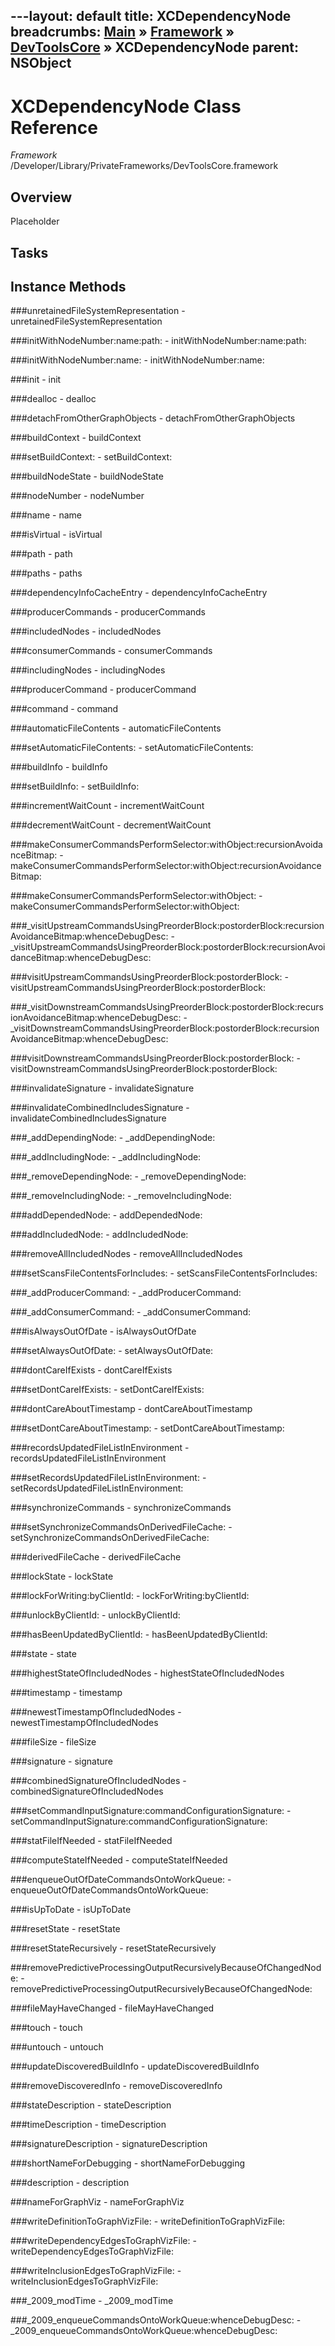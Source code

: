 ---layout: default
title: XCDependencyNode
breadcrumbs: <a href="/index.html">Main</a> &raquo; <a href="/Frameworks.html">Framework</a> &raquo; <a href="/Frameworks/DevToolsCore.html">DevToolsCore</a> &raquo; XCDependencyNode
parent: NSObject 
---
# XCDependencyNode Class Reference

*Framework* /Developer/Library/PrivateFrameworks/DevToolsCore.framework

## Overview

Placeholder

## Tasks

## Instance Methods

<a name="-unretainedFileSystemRepresentation"></a>
###unretainedFileSystemRepresentation
    - unretainedFileSystemRepresentation

<a name="-initWithNodeNumber:name:path:"></a>
###initWithNodeNumber:name:path:
    - initWithNodeNumber:name:path:

<a name="-initWithNodeNumber:name:"></a>
###initWithNodeNumber:name:
    - initWithNodeNumber:name:

<a name="-init"></a>
###init
    - init

<a name="-dealloc"></a>
###dealloc
    - dealloc

<a name="-detachFromOtherGraphObjects"></a>
###detachFromOtherGraphObjects
    - detachFromOtherGraphObjects

<a name="-buildContext"></a>
###buildContext
    - buildContext

<a name="-setBuildContext:"></a>
###setBuildContext:
    - setBuildContext:

<a name="-buildNodeState"></a>
###buildNodeState
    - buildNodeState

<a name="-nodeNumber"></a>
###nodeNumber
    - nodeNumber

<a name="-name"></a>
###name
    - name

<a name="-isVirtual"></a>
###isVirtual
    - isVirtual

<a name="-path"></a>
###path
    - path

<a name="-paths"></a>
###paths
    - paths

<a name="-dependencyInfoCacheEntry"></a>
###dependencyInfoCacheEntry
    - dependencyInfoCacheEntry

<a name="-producerCommands"></a>
###producerCommands
    - producerCommands

<a name="-includedNodes"></a>
###includedNodes
    - includedNodes

<a name="-consumerCommands"></a>
###consumerCommands
    - consumerCommands

<a name="-includingNodes"></a>
###includingNodes
    - includingNodes

<a name="-producerCommand"></a>
###producerCommand
    - producerCommand

<a name="-command"></a>
###command
    - command

<a name="-automaticFileContents"></a>
###automaticFileContents
    - automaticFileContents

<a name="-setAutomaticFileContents:"></a>
###setAutomaticFileContents:
    - setAutomaticFileContents:

<a name="-buildInfo"></a>
###buildInfo
    - buildInfo

<a name="-setBuildInfo:"></a>
###setBuildInfo:
    - setBuildInfo:

<a name="-incrementWaitCount"></a>
###incrementWaitCount
    - incrementWaitCount

<a name="-decrementWaitCount"></a>
###decrementWaitCount
    - decrementWaitCount

<a name="-makeConsumerCommandsPerformSelector:withObject:recursionAvoidanceBitmap:"></a>
###makeConsumerCommandsPerformSelector:withObject:recursionAvoidanceBitmap:
    - makeConsumerCommandsPerformSelector:withObject:recursionAvoidanceBitmap:

<a name="-makeConsumerCommandsPerformSelector:withObject:"></a>
###makeConsumerCommandsPerformSelector:withObject:
    - makeConsumerCommandsPerformSelector:withObject:

<a name="-_visitUpstreamCommandsUsingPreorderBlock:postorderBlock:recursionAvoidanceBitmap:whenceDebugDesc:"></a>
###_visitUpstreamCommandsUsingPreorderBlock:postorderBlock:recursionAvoidanceBitmap:whenceDebugDesc:
    - _visitUpstreamCommandsUsingPreorderBlock:postorderBlock:recursionAvoidanceBitmap:whenceDebugDesc:

<a name="-visitUpstreamCommandsUsingPreorderBlock:postorderBlock:"></a>
###visitUpstreamCommandsUsingPreorderBlock:postorderBlock:
    - visitUpstreamCommandsUsingPreorderBlock:postorderBlock:

<a name="-_visitDownstreamCommandsUsingPreorderBlock:postorderBlock:recursionAvoidanceBitmap:whenceDebugDesc:"></a>
###_visitDownstreamCommandsUsingPreorderBlock:postorderBlock:recursionAvoidanceBitmap:whenceDebugDesc:
    - _visitDownstreamCommandsUsingPreorderBlock:postorderBlock:recursionAvoidanceBitmap:whenceDebugDesc:

<a name="-visitDownstreamCommandsUsingPreorderBlock:postorderBlock:"></a>
###visitDownstreamCommandsUsingPreorderBlock:postorderBlock:
    - visitDownstreamCommandsUsingPreorderBlock:postorderBlock:

<a name="-invalidateSignature"></a>
###invalidateSignature
    - invalidateSignature

<a name="-invalidateCombinedIncludesSignature"></a>
###invalidateCombinedIncludesSignature
    - invalidateCombinedIncludesSignature

<a name="-_addDependingNode:"></a>
###_addDependingNode:
    - _addDependingNode:

<a name="-_addIncludingNode:"></a>
###_addIncludingNode:
    - _addIncludingNode:

<a name="-_removeDependingNode:"></a>
###_removeDependingNode:
    - _removeDependingNode:

<a name="-_removeIncludingNode:"></a>
###_removeIncludingNode:
    - _removeIncludingNode:

<a name="-addDependedNode:"></a>
###addDependedNode:
    - addDependedNode:

<a name="-addIncludedNode:"></a>
###addIncludedNode:
    - addIncludedNode:

<a name="-removeAllIncludedNodes"></a>
###removeAllIncludedNodes
    - removeAllIncludedNodes

<a name="-setScansFileContentsForIncludes:"></a>
###setScansFileContentsForIncludes:
    - setScansFileContentsForIncludes:

<a name="-_addProducerCommand:"></a>
###_addProducerCommand:
    - _addProducerCommand:

<a name="-_addConsumerCommand:"></a>
###_addConsumerCommand:
    - _addConsumerCommand:

<a name="-isAlwaysOutOfDate"></a>
###isAlwaysOutOfDate
    - isAlwaysOutOfDate

<a name="-setAlwaysOutOfDate:"></a>
###setAlwaysOutOfDate:
    - setAlwaysOutOfDate:

<a name="-dontCareIfExists"></a>
###dontCareIfExists
    - dontCareIfExists

<a name="-setDontCareIfExists:"></a>
###setDontCareIfExists:
    - setDontCareIfExists:

<a name="-dontCareAboutTimestamp"></a>
###dontCareAboutTimestamp
    - dontCareAboutTimestamp

<a name="-setDontCareAboutTimestamp:"></a>
###setDontCareAboutTimestamp:
    - setDontCareAboutTimestamp:

<a name="-recordsUpdatedFileListInEnvironment"></a>
###recordsUpdatedFileListInEnvironment
    - recordsUpdatedFileListInEnvironment

<a name="-setRecordsUpdatedFileListInEnvironment:"></a>
###setRecordsUpdatedFileListInEnvironment:
    - setRecordsUpdatedFileListInEnvironment:

<a name="-synchronizeCommands"></a>
###synchronizeCommands
    - synchronizeCommands

<a name="-setSynchronizeCommandsOnDerivedFileCache:"></a>
###setSynchronizeCommandsOnDerivedFileCache:
    - setSynchronizeCommandsOnDerivedFileCache:

<a name="-derivedFileCache"></a>
###derivedFileCache
    - derivedFileCache

<a name="-lockState"></a>
###lockState
    - lockState

<a name="-lockForWriting:byClientId:"></a>
###lockForWriting:byClientId:
    - lockForWriting:byClientId:

<a name="-unlockByClientId:"></a>
###unlockByClientId:
    - unlockByClientId:

<a name="-hasBeenUpdatedByClientId:"></a>
###hasBeenUpdatedByClientId:
    - hasBeenUpdatedByClientId:

<a name="-state"></a>
###state
    - state

<a name="-highestStateOfIncludedNodes"></a>
###highestStateOfIncludedNodes
    - highestStateOfIncludedNodes

<a name="-timestamp"></a>
###timestamp
    - timestamp

<a name="-newestTimestampOfIncludedNodes"></a>
###newestTimestampOfIncludedNodes
    - newestTimestampOfIncludedNodes

<a name="-fileSize"></a>
###fileSize
    - fileSize

<a name="-signature"></a>
###signature
    - signature

<a name="-combinedSignatureOfIncludedNodes"></a>
###combinedSignatureOfIncludedNodes
    - combinedSignatureOfIncludedNodes

<a name="-setCommandInputSignature:commandConfigurationSignature:"></a>
###setCommandInputSignature:commandConfigurationSignature:
    - setCommandInputSignature:commandConfigurationSignature:

<a name="-statFileIfNeeded"></a>
###statFileIfNeeded
    - statFileIfNeeded

<a name="-computeStateIfNeeded"></a>
###computeStateIfNeeded
    - computeStateIfNeeded

<a name="-enqueueOutOfDateCommandsOntoWorkQueue:"></a>
###enqueueOutOfDateCommandsOntoWorkQueue:
    - enqueueOutOfDateCommandsOntoWorkQueue:

<a name="-isUpToDate"></a>
###isUpToDate
    - isUpToDate

<a name="-resetState"></a>
###resetState
    - resetState

<a name="-resetStateRecursively"></a>
###resetStateRecursively
    - resetStateRecursively

<a name="-removePredictiveProcessingOutputRecursivelyBecauseOfChangedNode:"></a>
###removePredictiveProcessingOutputRecursivelyBecauseOfChangedNode:
    - removePredictiveProcessingOutputRecursivelyBecauseOfChangedNode:

<a name="-fileMayHaveChanged"></a>
###fileMayHaveChanged
    - fileMayHaveChanged

<a name="-touch"></a>
###touch
    - touch

<a name="-untouch"></a>
###untouch
    - untouch

<a name="-updateDiscoveredBuildInfo"></a>
###updateDiscoveredBuildInfo
    - updateDiscoveredBuildInfo

<a name="-removeDiscoveredInfo"></a>
###removeDiscoveredInfo
    - removeDiscoveredInfo

<a name="-stateDescription"></a>
###stateDescription
    - stateDescription

<a name="-timeDescription"></a>
###timeDescription
    - timeDescription

<a name="-signatureDescription"></a>
###signatureDescription
    - signatureDescription

<a name="-shortNameForDebugging"></a>
###shortNameForDebugging
    - shortNameForDebugging

<a name="-description"></a>
###description
    - description

<a name="-nameForGraphViz"></a>
###nameForGraphViz
    - nameForGraphViz

<a name="-writeDefinitionToGraphVizFile:"></a>
###writeDefinitionToGraphVizFile:
    - writeDefinitionToGraphVizFile:

<a name="-writeDependencyEdgesToGraphVizFile:"></a>
###writeDependencyEdgesToGraphVizFile:
    - writeDependencyEdgesToGraphVizFile:

<a name="-writeInclusionEdgesToGraphVizFile:"></a>
###writeInclusionEdgesToGraphVizFile:
    - writeInclusionEdgesToGraphVizFile:

<a name="-_2009_modTime"></a>
###_2009_modTime
    - _2009_modTime

<a name="-_2009_enqueueCommandsOntoWorkQueue:whenceDebugDesc:"></a>
###_2009_enqueueCommandsOntoWorkQueue:whenceDebugDesc:
    - _2009_enqueueCommandsOntoWorkQueue:whenceDebugDesc:

